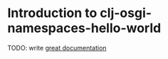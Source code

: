 # Introduction to clj-osgi-namespaces-hello-world

TODO: write [great documentation](http://jacobian.org/writing/what-to-write/)
